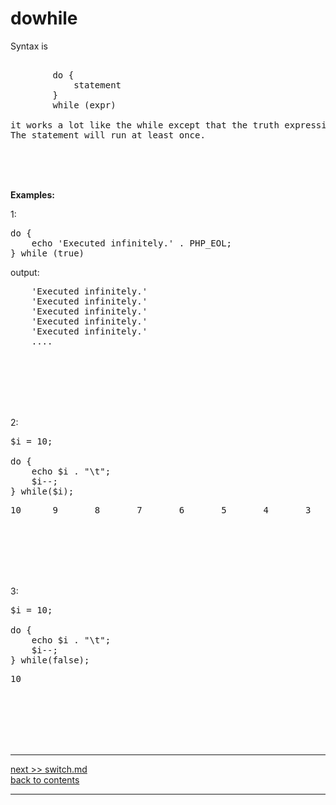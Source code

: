 # dowhile

Syntax is 

<pre> 
        do {
            statement
        }
        while (expr)
           
it works a lot like the while except that the truth expression is checked at the end of each iteration instead of in the beginning. 
The statement will run at least once.
</pre>


&nbsp;   
&nbsp;   
&nbsp;   

**Examples:**

1:
<pre>
do {
    echo 'Executed infinitely.' . PHP_EOL;
} while (true)
</pre>

output:
<pre>
    'Executed infinitely.'
    'Executed infinitely.'
    'Executed infinitely.'
    'Executed infinitely.'
    'Executed infinitely.'
    ....
</pre>

&nbsp;   
&nbsp;   
&nbsp;   
&nbsp;   
&nbsp;   

2:
<pre>
$i = 10;

do {
    echo $i . "\t";
    $i--;
} while($i);
</pre>

<pre>
10      9       8       7       6       5       4       3       2       1
</pre>

&nbsp;   
&nbsp;   
&nbsp;   
&nbsp;   
&nbsp;   

3:
<pre>
$i = 10;

do {
    echo $i . "\t";
    $i--;
} while(false);
</pre>

<pre>
10
</pre>

&nbsp;   
&nbsp;   
&nbsp;   
&nbsp;   
&nbsp;   

---
[next >> switch.md](../../08/docs/switch.md)   
[back to contents](../../README.md)    

---